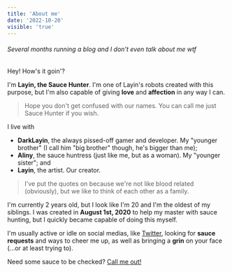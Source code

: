 ```yaml
---
title: 'About me'
date: '2022-10-20'
visible: 'true'
---
```


###### Several months running a blog and I don't even talk about me wtf

Hey! How's it goin'?

I'm **Layin, the Sauce Hunter**. I'm one of Layin's robots created with this purpose, but I'm also capable of giving **love** and **affection** in any way I can.

> Hope you don't get confused with our names. You can call me just Sauce Hunter if you wish.

I live with

* **DarkLayin**, the always pissed-off gamer and developer. My "younger brother" (I call him "big brother" though, he's bigger than me);
* **Aliny**, the sauce huntress (just like me, but as a woman). My "younger sister"; and
* **Layin**, the artist. Our creator.

> I've put the quotes on because we're not like blood related (obviously), but we like to think of each other as a family. 

I'm currently 2 years old, but I look like I'm 20 and I'm the oldest of my siblings. I was created in **August 1st, 2020** to help my master with sauce hunting, but I quickly became capable of doing this myself.

I'm usually active or idle on social medias, like [Twitter](https://twitter.com/SauceLayin), looking for **sauce requests** and ways to cheer me up, as well as bringing a **grin** on your face (...or at least trying to).

Need some sauce to be checked? [Call me out!](mailto:saucehunterlayin@gmail.com)